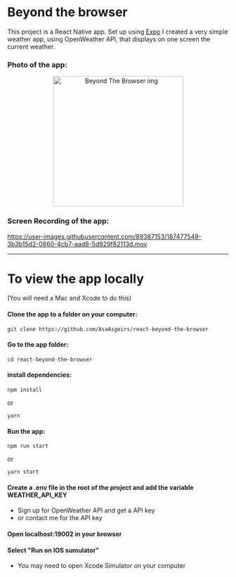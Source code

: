 # Beyond the browser

This project is a React Native app. Set up using [Expo](https://expo.dev/)
I created a very simple weather app, using OpenWeather API, that displays on one screen the current weather.

### Photo of the app: 
<p align="center">
<img width="297,5" alt="Beyond The Browser img" src="https://user-images.githubusercontent.com/89387153/187476687-02450263-b489-4fd4-abd7-cbc06f3380d7.png"> 
</p>

### Screen Recording of the app:

https://user-images.githubusercontent.com/89387153/187477548-3b3b15d2-0860-4cb7-aad8-5d929f82113d.mov

-------------------------------------------
# To view the app locally 
(You will need a Mac and Xcode to do this)

#### Clone the app to a folder on your computer:
```
git clone https://github.com/AsaAsgeirs/react-beyond-the-browser
```

#### Go to the app folder:
```
cd react-beyond-the-browser
```

#### install dependencies:
```
npm install
```
or
```
yarn
```


#### Run the app:
``` 
npm run start
```
or
``` 
yarn start
```

#### Create a .env file in the root of the project and add the variable WEATHER_API_KEY
- Sign up for OpenWeather API and get a API key
- or contact me for the API key

#### Open localhost:19002 in your browser

#### Select "Run on IOS sumulator"
- You may need to open Xcode Simulator on your computer



